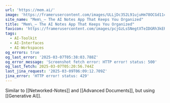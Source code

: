 ```yaml
---
url: 'https://mem.ai/'
image: 'https://framerusercontent.com/images/ULLjDc352L91ujuHm78OCGd11c.png'
site_name: "Mem\_– The AI Notes App That Keeps You Organized"
title: "Mem\_– The AI Notes App That Keeps You Organized"
favicon: 'https://framerusercontent.com/images/pcjGzLsSNegtXTeIDGRh3kERV4Y.png'
tags:
  - AI-Toolkit
  - AI-Interfaces
  - AI-Workspaces
og_errors: true
og_last_error: '2025-03-07T05:38:03.788Z'
og_error_message: 'Screenshot fetch error: HTTP error! status: 500'
og_last_fetch: 2025-03-07T05:20:56.744Z
last_jina_request: '2025-03-09T06:09:12.709Z'
jina_error: 'HTTP error! status: 429'
---
```

Similar to [[Networked-Notes]] and [[Advanced Documents]], but using [[Generative AI]].  
